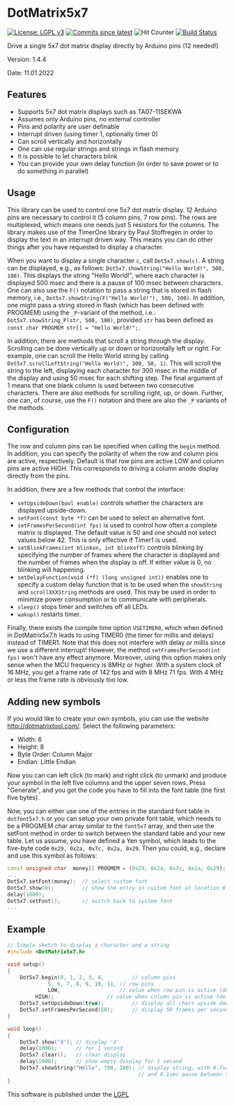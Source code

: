 # DotMatrix5x7
[![License: LGPL v3](https://img.shields.io/badge/License-LGPLv3-blue.svg)](https://www.gnu.org/licenses/lgpl-3.0)
[![Commits since latest](https://img.shields.io/github/commits-since/felias-fogg/DotMatrix5x7/latest?include_prereleases)](https://github.com/felias-fogg/DotMatrix5x7/commits/master)
![Hit Counter](https://visitor-badge.laobi.icu/badge?page_id=felias-fogg_DotMatrix5x7)
[![Build Status](https://github.com/felias-fogg/DotMatrix5x7/workflows/LibraryBuild/badge.svg)](https://github.com/felias-fogg/DotMatrix5x7/actions)

Drive a single 5x7 dot matrix display directly by Arduino pins (12 needed!)

Version: 1.4.4

Date:  11.01.2022

## Features

* Supports 5x7 dot matrix displays such as TA07-11SEKWA
* Assumes only Arduino pins, no external controller
* Pins and polarity are user definable
* Interrupt driven (using timer 1, optionally timer 0)
* Can scroll vertically and horizontally
* One can use regular strings and strings in flash memory
* It is possible to let characters blink
* You can provide your own delay function (in order to save power or to do something in parallel)

## Usage

This library can be used to control one 5x7 dot matrix display. 12 Arduino pins are necessary to control it (5 column pins, 7 row pins). The rows are multiplexed, which means one needs just 5 resistors for the columns. The library makes use of the TimerOne library by Paul Stoffregen in order to display the text in an interrupt driven way. This means you can do other things after you have requested to display a character.

When you want to display a single character `c`, call `Dot5x7.show(c)`. A string can be displayed, e.g., as follows: `Dot5x7.showString("Hello World!", 500, 100)`. This displays the string "Hello World!", where each character is displayed 500 msec and there is a pause of 100 msec between characters. One can also use the `F()` notation to pass a string that is stored in flash memory, i.e., `Dot5x7.showString(F("Hello World!"), 500, 100)`. In addition, one might pass a string stored in flash (which has been defined with PROGMEM) using the `_P`-variant of the method, i.e.: `Dot5x7.showString_P(str, 500, 100)`, provided `str` has been defined as `const char PROGMEM str[] = "Hello World!";`.

In addition, there are methods that scroll a string through the display. Scrolling can be done vertically up or down or horizontally left or right. For example, one can scroll the Hello World string by calling `Dot5x7.scrollLeftString("Hello World!", 300, 50, 1)`. This will scroll the string to the left, displaying each character for 300 msec in the middle of the display and using 50 msec for each shifting step. The final argument of 1 means that one blank column is used between two consecutive characters. There are also methods for scrolling right, up, or down. Further, one can, of course, use the `F()` notation and there are also the `_P` variants of the methods. 

## Configuration

The row and column pins can be specified when calling the `begin` method. In addition, you can specify the polarity of when the row and column pins are active, respectively. Default is that row pins are active LOW and column pins are active HIGH. This corresponds to driving a column anode display directly from the pins.

In addition, there are a few methods that control the interface:

- `setUpsideDown(bool enable)` controls whether the characters are displayed upside-down.
- `setFont(const byte *f)` can be used to select an alternative font.
- `setFramesPerSecond(int fps)` is used to control how often a complete matrix is displayed. The default value is 50 and one should not select values below 42. This is only effective if Timer1 is used.
- `setBlinkFrames(int blinkon, int blinkoff)` controls blinking by specifying the number of frames where the character is displayed and the number of frames when the display is off. If either value is 0, no blinking will happening.
- `setDelayFunction(void (*f) (long unsigned int))` enables one to specify a custom delay function that is to be used when the `showString` and `scrollXXXString` methods are used. This may be used in order to minimize power consumption or to communicate with peripherals.
- `sleep()` stops timer and switches off all LEDs.
- `wakup()` restarts timer.

Finally, there exists the compile time option `USETIMER0`, which when defined in DotMatrix5x7.h leads to using TIMER0 (the timer for millis and delays) instead of TIMER1. Note that this does not interfere with delay or millis since we use a different interrupt! However, the method `setFramesPerSecond(int fps)` won't have any effect anymore. Moreover, using this option makes only sense when the MCU frequency is 8MHz or higher. With a system clock of 16 MHz, you get a frame rate of 142 fps and with 8 MHz 71 fps. With 4 MHz or less the frame rate is obviously too low.

## Adding new symbols

If you would like to create your own symbols, you can use the website http://dotmatrixtool.com/. Select the following parameters:

- Width: 6
- Height: 8
- Byte Order: Column Major
- Endian: Little Endian

Now you can can left click (to mark) and right click (to  unmark) and produce your symbol in the left five columns and the upper  seven rows. Press "Generate", and you get the code you have to fill into the font table (the first five bytes). 

Now, you can either use one of the entries in the standard font table in `dotfont5x7.h` or you can setup your own private font  table, which needs to be a PROGMEM char array similar to the `font5x7`  array, and then use the setFont method in order to switch between the  standard table and your new table. Let us assume, you have defined a Yen symbol, which leads to the five-byte code `0x29, 0x2a, 0x7c, 0x2a, 0x29`. Then you could, e.g., declare and use this symbol as follows:

```c++
const unsigned char  money[] PROGMEM = {0x29, 0x2a, 0x7c, 0x2a, 0x29};
...
Dot5x7.setFont(money);  // select custom font
Dot5x7.show(0);         // show the entry in custom font at location 0
delay(1000);
Dot5x7.setFont();       // switch back to system font
...
```



## Example

```c++
// Simple sketch to display a character and a string
#include <DotMatrix5x7.h>

void setup()
{
    Dot5x7.begin(0, 1, 2, 3, 4,         // column pins
	         5, 6, 7, 8, 9, 10, 11, // row pins
	         LOW,                   // value when row pin is active (default value)
		 HIGH);                 // value when column pin is active (default value)
    Dot5x7.setUpsideDown(true);         // display all chars upside down
    Dot5x7.setFramesPerSecond(50);      // display 50 frames per second (default value)			 
}	 

void loop()
{
	Dot5x7.show('X'); // display 'X'
	delay(1000);      // for 1 second
	Dot5x7.clear();   // clear display
	delay(1000);      // show empty display for 1 second
	Dot5x7.showString("Hello", 700, 100); // display string, with 0.7sec time for showing each char
	                                      // and 0.1sec pause between two chars
}
```

This software is published under the [LGPL](http://www.gnu.org/licenses/lgpl-3.0.html)
